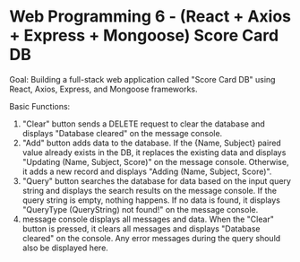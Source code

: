 # Web Programming 6 - (React + Axios + Express + Mongoose) Score Card DB

Goal: Building a full-stack web application called "Score Card DB" using React, Axios, Express, and Mongoose frameworks.

Basic Functions:

1. "Clear" button sends a DELETE request to clear the database and displays "Database cleared" on the message console.
2. "Add" button adds data to the database. If the {Name, Subject} paired value already exists in the DB, it replaces the existing data and displays "Updating (Name, Subject, Score)" on the message console. Otherwise, it adds a new record and displays "Adding (Name, Subject, Score)".
3. "Query" button searches the database for data based on the input query string and displays the search results on the message console. If the query string is empty, nothing happens. If no data is found, it displays "QueryType (QueryString) not found!" on the message console.
4. message console displays all messages and data. When the "Clear" button is pressed, it clears all messages and displays "Database cleared" on the console. Any error messages during the query should also be displayed here.
